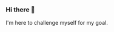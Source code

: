 ### Hi there 👋

<!--
**tinaboduhi/tinaboduhi** is a ✨ _special_ ✨ repository because its `README.md` (this file) appears on your GitHub profile.

Here are some ideas to get you started:

- hi👋🏻I'm tina.I'm trying to learn programming by myself so I'm begginer in this way.
-->
I'm here to challenge myself for my goal.
